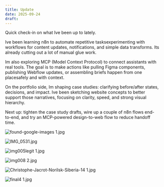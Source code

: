 ```yaml
---
title: Update
date: 2025-09-24
draft:
---
```


Quick check-in on what Ive been up to lately.

Ive been learning n8n to automate repetitive tasksexperimenting with workflows for content updates, notifications, and simple data transforms. Its already cutting out a lot of manual glue work.

Im also exploring MCP (Model Context Protocol) to connect assistants with real tools. The goal is to make actions like pulling Figma components, publishing Webflow updates, or assembling briefs happen from one placesafely and with context.

On the portfolio side, Im shaping case studies: clarifying before/after states, decisions, and impact. Ive been sketching website concepts to better support those narratives, focusing on clarity, speed, and strong visual hierarchy.

Next up: tighten the case study drafts, wire up a couple of n8n flows end-to-end, and try an MCP-powered design-to-web flow to reduce handoff time.


![found-google-images 1.jpg](/images/found-google-images%201.jpg)

![IMG_0531.jpg](/images/IMG_0531.jpg)

![img005legit 1.jpg](/images/img005legit%201.jpg)

![img008 2.jpg](/images/img008%202.jpg)

![Christophe-Jacrot-Norilsk-Siberia-14 1.jpg](/images/Christophe-Jacrot-Norilsk-Siberia-14%201.jpg)

![final4 1.jpg](/images/final4%201.jpg)